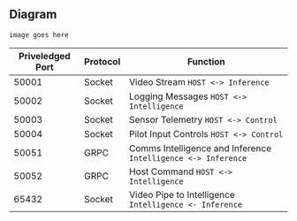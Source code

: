 ## Diagram
`image goes here`

Priveledged Port | Protocol |Function
---------------- | ---------------- | ----------------
50001 | Socket | Video Stream `HOST <-> Inference`
50002 | Socket | Logging Messages `HOST <-> Intelligence`
50003 | Socket | Sensor Telemetry `HOST <-> Control`
50004 | Socket | Pilot Input Controls `HOST <-> Control`
50051 | GRPC | Comms Intelligence and Inference `Intelligence <-> Inference`
50052 | GRPC | Host Command `HOST <-> Intelligence`
65432 | Socket | Video Pipe to Intelligence `Intelligence <- Inference`
